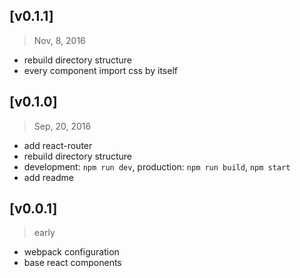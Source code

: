 ## [v0.1.1]
> Nov, 8, 2016

- rebuild directory structure
- every component import css by itself

## [v0.1.0]
> Sep, 20, 2016

- add react-router
- rebuild directory structure
- development: `npm run dev`, production: `npm run build`, `npm start`
- add readme

## [v0.0.1]
> early

- webpack configuration
- base react components